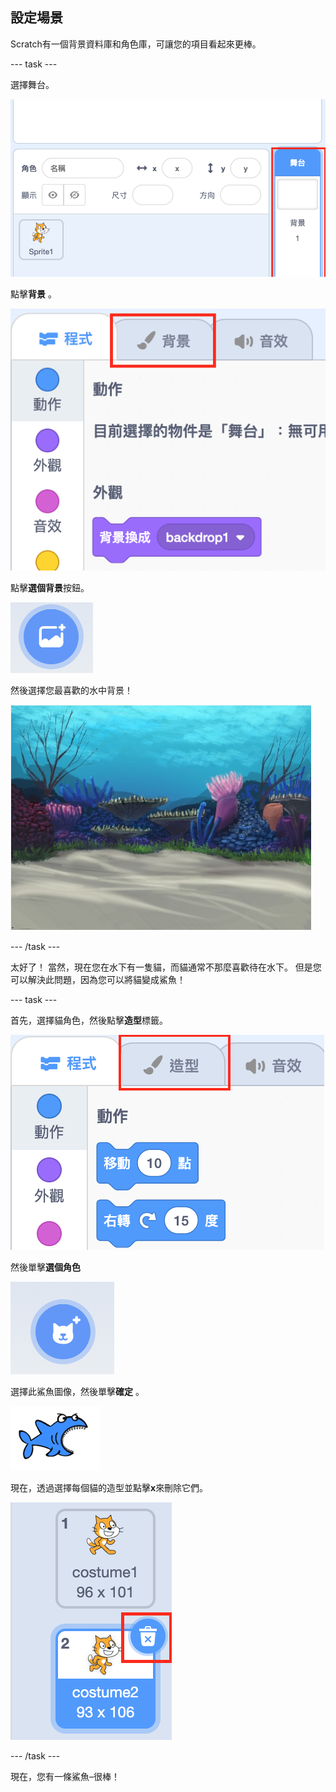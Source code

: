 ## 設定場景

Scratch有一個背景資料庫和角色庫，可讓您的項目看起來更棒。

\--- task \---

選擇舞台。

![選擇舞台。](images/looksSelectStage.png)

點擊**背景** 。

![背景標籤](images/looksBackdrops.png)

點擊**選個背景**按鈕。

![選擇背景圖標](images/looksChooseBg.png)

然後選擇您最喜歡的水中背景！

![水下場景](images/looksUnderwater.png)

\--- /task \---

太好了！ 當然，現在您在水下有一隻貓，而貓通常不那麼喜歡待在水下。 但是您可以解決此問題，因為您可以將貓變成鯊魚！

\--- task \---

首先，選擇貓角色，然後點擊**造型**標籤。

![](images/cool2.png)

然後單擊**選個角色**

![](images/cool3.png)

選擇此鯊魚圖像，然後單擊**確定** 。

![鯊魚造型](images/looksShark.png)

現在，透過選擇每個貓的造型並點擊**x**來刪除它們。

![](images/coolDeleteCostumes.png)

\--- /task \---

現在，您有一條鯊魚–很棒！